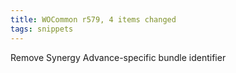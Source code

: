 ```yaml
---
title: WOCommon r579, 4 items changed
tags: snippets
---
```


Remove Synergy Advance-specific bundle identifier
